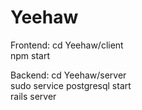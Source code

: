# Yeehaw

Frontend:
cd Yeehaw/client <br>
npm start

Backend:
cd Yeehaw/server
<br>
sudo service postgresql start
<br>
rails server
